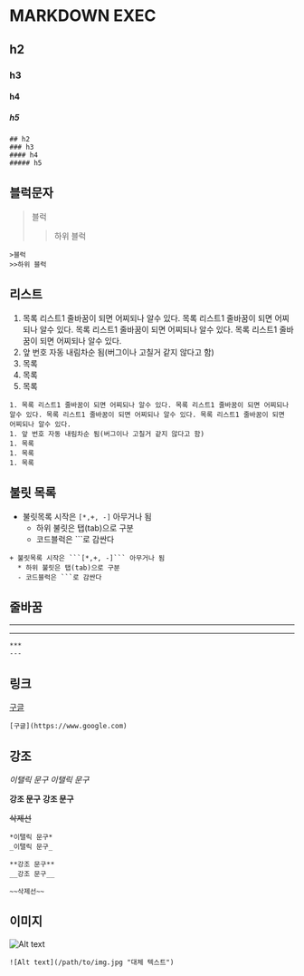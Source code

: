 # MARKDOWN EXEC
## h2
### h3
#### h4
##### h5
```
## h2
### h3
#### h4
##### h5
```

## 블럭문자
>블럭
>>하위 블럭
```
>블럭
>>하위 블럭
```

## 리스트
1. 목록 리스트1 줄바꿈이 되면 어찌되나 알수 있다. 목록 리스트1 줄바꿈이 되면 어찌되나 알수 있다. 목록 리스트1 줄바꿈이 되면 어찌되나 알수 있다. 목록 리스트1 줄바꿈이 되면 어찌되나 알수 있다.
1. 앞 번호 자동 내림차순 됨(버그이나 고칠거 같지 않다고 함)
1. 목록
1. 목록
1. 목록
```
1. 목록 리스트1 줄바꿈이 되면 어찌되나 알수 있다. 목록 리스트1 줄바꿈이 되면 어찌되나 알수 있다. 목록 리스트1 줄바꿈이 되면 어찌되나 알수 있다. 목록 리스트1 줄바꿈이 되면 어찌되나 알수 있다.
1. 앞 번호 자동 내림차순 됨(버그이나 고칠거 같지 않다고 함)
1. 목록
1. 목록
1. 목록
```

## 불릿 목록
+ 불릿목록 시작은 ```[*,+, -]``` 아무거나 됨
  * 하위 불릿은 탭(tab)으로 구분
  - 코드블럭은 ```로 감싼다
```
+ 불릿목록 시작은 ```[*,+, -]``` 아무거나 됨
  * 하위 불릿은 탭(tab)으로 구분
  - 코드블럭은 ```로 감싼다
```

## 줄바꿈
***
---
```
***
---
```

## 링크
[구글](https://www.google.com)
```
[구글](https://www.google.com)
```

## 강조
*이탤릭 문구*
_이탤릭 문구_

**강조 문구**
__강조 문구__

~~삭제선~~
```
*이탤릭 문구*
_이탤릭 문구_

**강조 문구**
__강조 문구__

~~삭제선~~
```

## 이미지
![Alt text](/path/to/img.jpg "대체 텍스트")
```
![Alt text](/path/to/img.jpg "대체 텍스트")
```
